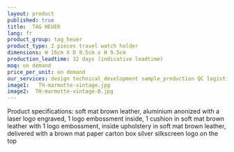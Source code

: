 ```yaml
---
layout: product
published: true
title:  TAG HEUER
lang: fr
product_group: tag_heuer
product_type: 2 pieces travel watch holder
dimensions: W 16cm X D 9.5cm x H 9.5cm
production_leadtime: 32 days (indicative leadtime)
moq: on demand
price_per_unit: on demand
our_services: design technical_development sample_production QC logistic shipping
image1:   TH-marmotte-vintage.jpg
image2:  TH-marmotte-vintage-B.jpg
---
```

Product specifications: soft mat brown leather, aluminium anonized with a laser logo engraved, 1 logo embossment inside, 1 cushion in soft mat brown leather with 1 logo embossment, inside upholstery in soft mat brown leather, delivered with a brown mat paper carton box silver silkscreen logo on the top						
